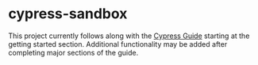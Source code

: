 # cypress-sandbox
This project currently follows along with the [Cypress Guide](https://docs.cypress.io/guides/) starting at the getting started section. Additional functionality may be added after completing major sections of the guide. 
